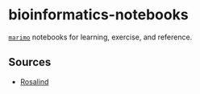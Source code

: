 # bioinformatics-notebooks

[`marimo`](https://marimo.io/) notebooks for learning, exercise, and reference.

## Sources

- [Rosalind](https://rosalind.info/problems/list-view/)
